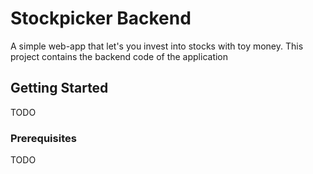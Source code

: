 # Stockpicker Backend

A simple web-app that let's you invest into stocks with toy money. This project contains the backend code of the application

## Getting Started

TODO

### Prerequisites

TODO
